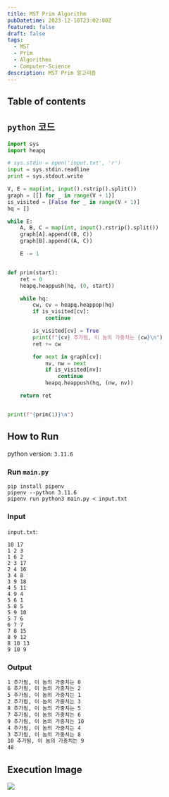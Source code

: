 ```yaml
---
title: MST Prim Algorithm
pubDatetime: 2023-12-10T23:02:00Z
featured: false
draft: false
tags:
  - MST
  - Prim
  - Algorithms
  - Computer-Science
description: MST Prim 알고리즘
---
```


## Table of contents

## `python` 코드

```python
import sys
import heapq

# sys.stdin = open('input.txt', 'r')
input = sys.stdin.readline
print = sys.stdout.write

V, E = map(int, input().rstrip().split())
graph = [[] for _ in range(V + 1)]
is_visited = [False for _ in range(V + 1)]
hq = []

while E:
    A, B, C = map(int, input().rstrip().split())
    graph[A].append((B, C))
    graph[B].append((A, C))

    E -= 1


def prim(start):
    ret = 0
    heapq.heappush(hq, (0, start))

    while hq:
        cw, cv = heapq.heappop(hq)
        if is_visited[cv]:
            continue

        is_visited[cv] = True
        print(f"{cv} 추가됨, 이 놈의 가중치는 {cw}\n")
        ret += cw

        for next in graph[cv]:
            nv, nw = next
            if is_visited[nv]:
                continue
            heapq.heappush(hq, (nw, nv))

    return ret


print(f"{prim(1)}\n")
```

## How to Run

python version: `3.11.6`

### Run `main.py`

```
pip install pipenv
pipenv --python 3.11.6
pipenv run python3 main.py < input.txt
```

### Input

`input.txt`:

```
10 17
1 2 3
1 6 2
2 3 17
2 4 16
3 4 8
3 9 18
4 5 11
4 9 4
5 6 1
5 8 5
5 9 10
5 7 6
6 7 7
7 8 15
8 9 12
8 10 13
9 10 9
```

### Output

```zsh
1 추가됨, 이 놈의 가중치는 0
6 추가됨, 이 놈의 가중치는 2
5 추가됨, 이 놈의 가중치는 1
2 추가됨, 이 놈의 가중치는 3
8 추가됨, 이 놈의 가중치는 5
7 추가됨, 이 놈의 가중치는 6
9 추가됨, 이 놈의 가중치는 10
4 추가됨, 이 놈의 가중치는 4
3 추가됨, 이 놈의 가중치는 8
10 추가됨, 이 놈의 가중치는 9
48
```

## Execution Image

![](https://res.cloudinary.com/gyunseo-blog/image/upload/f_auto/v1702217296/image_d6tixz.png)
